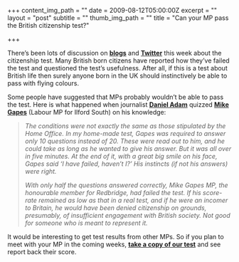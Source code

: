 +++
content_img_path = ""
date = 2009-08-12T05:00:00Z
excerpt = ""
layout = "post"
subtitle = ""
thumb_img_path = ""
title = "Can your MP pass the British citizenship test?"

+++


There’s been lots of discussion on [**blogs**](https://jackabouttown.blogspot.com/2009/08/on-failing-citizenship-test-i-was-not.html) and [**Twitter**](https://search.twitter.com/search?q=%23citizenshiprevoked) this week about the citizenship test. Many British born citizens have reported how they’ve failed the test and questioned the test’s usefulness. After all, if this is a test about British life then surely anyone born in the UK should instinctively be able to pass with flying colours.

Some people have suggested that MPs probably wouldn’t be able to pass the test. Here is what happened when journalist [**Daniel Adam**](http://www.uel.ac.uk/risingeast/archive04/journalism/adam.htm) quizzed [**Mike Gapes**](http://www.theyworkforyou.com/mp/mike_gapes/ilford_south) (Labour MP for Ilford South) on his knowledge:

> _The conditions were not exactly the same as those stipulated by the Home Office. In my home-made test, Gapes was required to answer only 10 questions instead of 20. These were read out to him, and he could take as long as he wanted to give his answer. But it was all over in five minutes. At the end of it, with a great big smile on his face, Gapes said ‘I have failed, haven’t I?’ His instincts (if not his answers) were right._
>
> _With only half the questions answered correctly, Mike Gapes MP, the honourable member for Redbridge, had failed the test. If his score-rate remained as low as that in a real test, and if he were an incomer to Britain, he would have been denied citizenship on grounds, presumably, of insufficient engagement with British society. Not good for someone who is meant to represent it._

It would be interesting to get test results from other MPs. So if you plan to meet with your MP in the coming weeks, [**take a copy of our test**](/pdf/GreatBritishCitizenshipPubQuiz.pdf) and see report back their score.